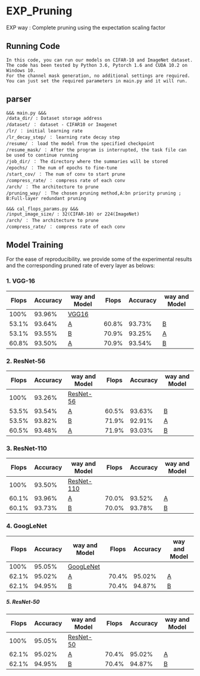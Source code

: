 # EXP_Pruning
EXP way : Complete pruning using the expectation scaling factor

## Running Code

    In this code, you can run our models on CIFAR-10 and ImageNet dataset. The code has been tested by Python 3.6, Pytorch 1.6 and CUDA 10.2 on Windows 10.
    For the channel mask generation, no additional settings are required. You can just set the required parameters in main.py and it will run.

## parser
```shell
&&& main.py &&&
/data_dir/ : Dataset storage address
/dataset/ ： dataset - CIFAR10 or Imagenet
/lr/ ： initial learning rate
/lr_decay_step/ ： learning rate decay step
/resume/ ： load the model from the specified checkpoint
/resume_mask/ ： After the program is interrupted, the task file can be used to continue running
/job_dir/ ： The directory where the summaries will be stored
/epochs/ ： The num of epochs to fine-tune
/start_cov/ ： The num of conv to start prune
/compress_rate/ ： compress rate of each conv
/arch/ ： The architecture to prune
/pruning_way/ ： The chosen pruning method,A:bn priority pruning ; B:Full-layer redundant pruning

&&& cal_flops_params.py &&&
/input_image_size/ : 32(CIFAR-10) or 224(ImageNet)
/arch/ ： The architecture to prune
/compress_rate/ ： compress rate of each conv
```

## Model Training

For the ease of reproducibility. we provide some of the experimental results and the corresponding pruned rate of every layer as belows:

### 1. VGG-16

| Flops     | Accuracy  |way and Model                | Flops     | Accuracy  |way and Model                |
|-----------|-----------|-----------------------------|-----------|-----------|-----------------------------|
| 100%      | 93.96%    |[VGG16](https://drive.google.com/file/d/1q_uzAvsAPyQxdaeYWy9NkpnRxwWRr_zc/view?usp=sharing)
| 53.1%     | 93.64%    |[A](https://drive.google.com/file/d/1S4he_cv9NGbtT3HL13uQ5qZQ5_r_3W9N/view?usp=sharing)| 60.8%     | 93.73%    |[B](https://drive.google.com/file/d/198ei_zfehnHD0lidqqhn8eu03BlaE6Ag/view?usp=sharing)
| 53.1%     | 93.55%    |[B](https://drive.google.com/file/d/1Df7LM3kNULiqhT97TXgAlcvqETcJXwzK/view?usp=sharing)| 70.9%     | 93.25%    |[A](https://drive.google.com/file/d/1hxmyNi-nPra9QGfqxBdAWojIF5kG5uXi/view?usp=sharing)
| 60.8%     | 93.50%    |[A](https://drive.google.com/file/d/1qs1cFQBko9HdNno7XeybT7xVTPH-hAGl/view?usp=sharing)| 70.9%     | 93.54%    |[B](https://drive.google.com/file/d/19YHyQtdO_DerQBquDut8FVRGQpIUHF5j/view?usp=sharing)

### 2. ResNet-56

| Flops     | Accuracy  |way and Model                | Flops     | Accuracy  |way and Model                |
|-----------|-----------|-----------------------------|-----------|-----------|-----------------------------|
| 100%      | 93.26%    |[ResNet-56](https://drive.google.com/file/d/1WE83j7rlKlCp-tslSL6hS-d_mJe4ZQ2r/view?usp=sharing)
| 53.5%     | 93.54%    |[A](https://drive.google.com/file/d/1WhW7O0-GDvZCLpwvXdCLVWK5kddgk94z/view?usp=sharing)| 60.5%     | 93.63%    |[B](https://drive.google.com/file/d/198ei_zfehnHD0lidqqhn8eu03BlaE6Ag/view?usp=sharing)
| 53.5%     | 93.82%    |[B](https://drive.google.com/file/d/1qs1cFQBko9HdNno7XeybT7xVTPH-hAGl/view?usp=sharing)| 71.9%     | 92.91%    |[A](https://drive.google.com/file/d/1hxmyNi-nPra9QGfqxBdAWojIF5kG5uXi/view?usp=sharing)
| 60.5%     | 93.48%    |[A](https://drive.google.com/file/d/1qs1cFQBko9HdNno7XeybT7xVTPH-hAGl/view?usp=sharing)| 71.9%     | 93.03%    |[B](https://drive.google.com/file/d/19YHyQtdO_DerQBquDut8FVRGQpIUHF5j/view?usp=sharing)

### 3. ResNet-110

| Flops     | Accuracy  |way and Model                | Flops     | Accuracy  |way and Model                |
|-----------|-----------|-----------------------------|-----------|-----------|-----------------------------|
| 100%      | 93.50%    |[ResNet-110](https://drive.google.com/file/d/1YhJHzSBiCsQcNIdamI2_GzclpXvSXcPG/view?usp=sharing)
| 60.1%     | 93.96%    |[A](https://drive.google.com/file/d/1qTeTYPiyVZCPaEhzH1z_HvDyKlWuQtoF/view?usp=sharing)| 70.0%     | 93.52%    |[A](https://drive.google.com/file/d/1W8_PgJqjSK52ehsiPVF1ENtglOUkyttR/view?usp=sharing)
| 60.1%     | 93.73%    |[B](https://drive.google.com/file/d/1UNPm5DWO8JYZGtbWAmELVkjb5UDcamem/view?usp=sharing)| 70.0%     | 93.78%    |[B](https://drive.google.com/file/d/1X1KapJ3h-nfiPGUOCdiLftjwGIAC9TyD/view?usp=sharing)

### 4. GoogLeNet

| Flops     | Accuracy  |way and Model                | Flops     | Accuracy  |way and Model                |
|-----------|-----------|-----------------------------|-----------|-----------|-----------------------------|
| 100%      | 95.05%    |[GoogLeNet](https://drive.google.com/file/d/1TXF2OUwkUUWBVAj5Q-QRRO2ZNVRcdmqB/view?usp=sharing)
| 62.1%     | 95.02%    |[A](https://drive.google.com/file/d/19N_maLGWQAlO4m_S77Qm4m791oMoe4ha/view?usp=sharing)| 70.4%     | 95.02%    |[A](https://drive.google.com/file/d/1kFdE9A43Nl8V672-vuVxSWLHEUS0r9TA/view?usp=sharing)
| 62.1%     | 94.95%    |[B](https://drive.google.com/file/d/1woyidXT9O-TQHiieEUrSu7UTbxVPkvtA/view?usp=sharing)| 70.4%     | 94.87%    |[B](https://drive.google.com/file/d/1C1BKJUUHmrcS0Xkx1hRIimz9BL6fC0gf/view?usp=sharing)

##### 5. ResNet-50

| Flops     | Accuracy  |way and Model                | Flops     | Accuracy  |way and Model                |
|-----------|-----------|-----------------------------|-----------|-----------|-----------------------------|
| 100%      | 95.05%    |[ResNet-50](https://drive.google.com/file/d/1H8MlYJCSLmjJOaLjSBMCeh5zfN2bEYT9/view?usp=sharing)
| 62.1%     | 95.02%    |[A](https://drive.google.com/file/d/19N_maLGWQAlO4m_S77Qm4m791oMoe4ha/view?usp=sharing)| 70.4%     | 95.02%    |[A](https://drive.google.com/file/d/1kFdE9A43Nl8V672-vuVxSWLHEUS0r9TA/view?usp=sharing)
| 62.1%     | 94.95%    |[B](https://drive.google.com/file/d/1woyidXT9O-TQHiieEUrSu7UTbxVPkvtA/view?usp=sharing)| 70.4%     | 94.87%    |[B](https://drive.google.com/file/d/1C1BKJUUHmrcS0Xkx1hRIimz9BL6fC0gf/view?usp=sharing)







